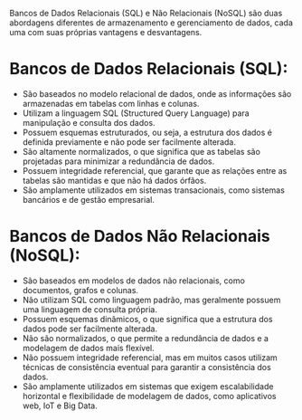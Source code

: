 Bancos de Dados Relacionais (SQL) e Não Relacionais (NoSQL) são duas abordagens diferentes de armazenamento e gerenciamento de dados, cada uma com suas próprias vantagens e desvantagens.

# Bancos de Dados Relacionais (SQL):

* São baseados no modelo relacional de dados, onde as informações são armazenadas em tabelas com linhas e colunas.
* Utilizam a linguagem SQL (Structured Query Language) para manipulação e consulta dos dados.
* Possuem esquemas estruturados, ou seja, a estrutura dos dados é definida previamente e não pode ser facilmente alterada.
* São altamente normalizados, o que significa que as tabelas são projetadas para minimizar a redundância de dados.
* Possuem integridade referencial, que garante que as relações entre as tabelas são mantidas e que não há dados órfãos.
* São amplamente utilizados em sistemas transacionais, como sistemas bancários e de gestão empresarial.


# Bancos de Dados Não Relacionais (NoSQL):

* São baseados em modelos de dados não relacionais, como documentos, grafos e colunas.
* Não utilizam SQL como linguagem padrão, mas geralmente possuem uma linguagem de consulta própria.
* Possuem esquemas dinâmicos, o que significa que a estrutura dos dados pode ser facilmente alterada.
* Não são normalizados, o que permite a redundância de dados e a modelagem de dados mais flexível.
* Não possuem integridade referencial, mas em muitos casos utilizam técnicas de consistência eventual para garantir a consistência dos dados.
* São amplamente utilizados em sistemas que exigem escalabilidade horizontal e flexibilidade de modelagem de dados, como aplicativos web, IoT e Big Data.

